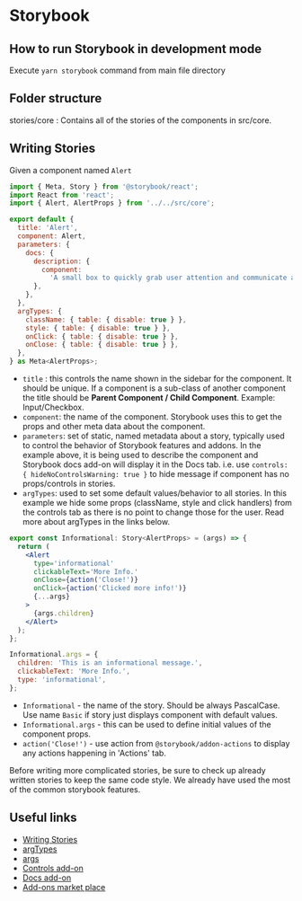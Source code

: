 # Storybook

## How to run Storybook in development mode

Execute `yarn storybook` command from main file directory

## Folder structure

stories/core : Contains all of the stories of the components in src/core.

## Writing Stories

Given a component named `Alert`

```jsx
import { Meta, Story } from '@storybook/react';
import React from 'react';
import { Alert, AlertProps } from '../../src/core';

export default {
  title: 'Alert',
  component: Alert,
  parameters: {
    docs: {
      description: {
        component:
          'A small box to quickly grab user attention and communicate a brief message',
      },
    },
  },
  argTypes: {
    className: { table: { disable: true } },
    style: { table: { disable: true } },
    onClick: { table: { disable: true } },
    onClose: { table: { disable: true } },
  },
} as Meta<AlertProps>;
```

* `title` : this controls the name shown in the sidebar for the component. It should be unique. If a component is a sub-class of another component the title should be **Parent Component / Child Component**. Example: Input/Checkbox.
* `component`: the name of the component. Storybook uses this to get the props and other meta data about the component.
* `parameters`: set of static, named metadata about a story, typically used to control the behavior of Storybook features and addons. In the example above, it is being used to describe the component and Storybook docs add-on will display it in the Docs tab.
i.e. use `controls: { hideNoControlsWarning: true }` to hide message if component has no props/controls in stories.
* `argTypes`: used to set some default values/behavior to all stories. In this example we hide some props (className, style and click handlers) from the controls tab as there is no point to change those for the user. Read more about argTypes in the links below.

```jsx
export const Informational: Story<AlertProps> = (args) => {
  return (
    <Alert
      type='informational'
      clickableText='More Info.'
      onClose={action('Close!')}
      onClick={action('Clicked more info!')}
      {...args}
    >
      {args.children}
    </Alert>
  );
};

Informational.args = {
  children: 'This is an informational message.',
  clickableText: 'More Info.',
  type: 'informational',
};

```

* `Informational` - the name of the story. Should be always PascalCase. Use name `Basic` if story just displays component with default values.
* `Informational.args` - this can be used to define initial values of the component props.
* `action('Close!')` - use action from `@storybook/addon-actions` to display any actions happening in 'Actions' tab.

Before writing more complicated stories, be sure to check up already written stories to keep the same code style. We already have used the most of the common storybook features.

## Useful links
* [Writing Stories](https://storybook.js.org/docs/react/writing-stories/introduction)
* [argTypes](https://storybook.js.org/docs/react/api/argtypes)
* [args](https://storybook.js.org/docs/react/writing-stories/args)
* [Controls add-on](https://storybook.js.org/docs/react/essentials/controls)
* [Docs add-on](https://github.com/storybookjs/storybook/blob/master/addons/docs/README.md)
* [Add-ons market place](https://storybook.js.org/addons)

